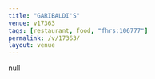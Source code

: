 ```yaml
---
title: "GARIBALDI'S"
venue: v17363
tags: [restaurant, food, "fhrs:106777"]
permalink: /v/17363/
layout: venue
---
```

null